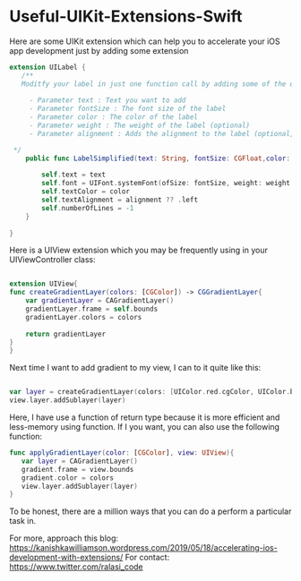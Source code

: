 # Useful-UIKit-Extensions-Swift

Here are some UIKit extension which can help you to accelerate your iOS app development just by adding some extension 


```Swift
extension UILabel {
   /**
   Moditfy your label in just one function call by adding some of the questions answers
     
     - Parameter text : Text you want to add
     - Parameter fontSize : The font size of the label
     - Parameter color : The color of the label
     - Parameter weight : The weight of the label (optional)
     - Parameter alignment : Adds the alignment to the label (optional, the default is left)

 */
    public func LabelSimplified(text: String, fontSize: CGFloat,color: UIColor,weight: UIFont.Weight? , alignment: NSTextAlignment?){
        
        self.text = text
        self.font = UIFont.systemFont(ofSize: fontSize, weight: weight ?? UIFont.Weight.regular)
        self.textColor = color
        self.textAlignment = alignment ?? .left
        self.numberOfLines = -1
    }
    
}
```

Here is a UIView extension which you may be frequently using in your UIViewController class: 

```Swift

extension UIView{
func createGradientLayer(colors: [CGColor]) -> CGGradientLayer{
    var gradientLayer = CAGradientLayer()
    gradientLayer.frame = self.bounds
    gradientLayer.colors = colors
    
    return gradientLayer
}
}
```
Next time I want to add gradient to my view, I can to it quite like this: 

````Swift 

var layer = createGradientLayer(colors: [UIColor.red.cgColor, UIColor.blue.cgColor]) 
view.layer.addSublayer(layer)

```` 

Here, I have use a function of return type because it is more efficient and less-memory using function. If I you want, you can also use the following function: 

```` Swift 
func applyGradientLayer(color: [CGColor], view: UIView){
   var layer = CAGradientLayer() 
   gradient.frame = view.bounds 
   gradient.color = colors 
   view.layer.addSublayer(layer)
}
````

To be honest, there are a million ways that you can do a perform a particular task in. 

For more, approach this blog: 
https://kanishkawilliamson.wordpress.com/2019/05/18/accelerating-ios-development-with-extensions/
For contact: 
https://www.twitter.com/ralasi_code


